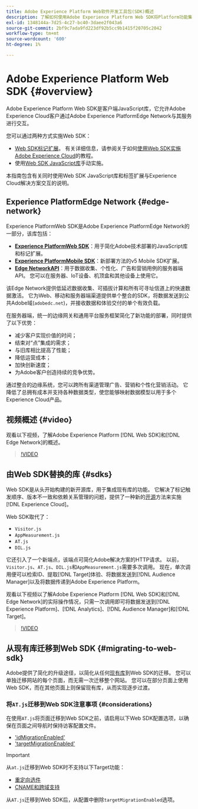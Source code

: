 ```yaml
---
title: Adobe Experience Platform Web软件开发工具包(SDK)概述
description: 了解如何使用Adobe Experience Platform Web SDK将Platform功能集成到您的网站。
exl-id: 1348144a-7d25-4c27-bc40-3daee2f043a6
source-git-commit: 2bf9c7ada9fd223df92b5cc9b1415f20705c2042
workflow-type: tm+mt
source-wordcount: '600'
ht-degree: 1%

---
```


# Adobe Experience Platform Web SDK {#overview}

Adobe Experience Platform Web SDK是客户端JavaScript库，它允许Adobe Experience Cloud客户通过Adobe Experience PlatformEdge Network与其服务进行交互。

您可以通过两种方式实施Web SDK：

* [Web SDK标记扩展](../tags/extensions/client/web-sdk/web-sdk-extension-configuration.md)。 有关详细信息，请参阅关于如何[使用Web SDK实施Adobe Experience Cloud](https://experienceleague.adobe.com/docs/platform-learn/implement-web-sdk/overview.html?lang=zh-Hans)的教程。
* 使用[Web SDK JavaScript库](install/library.md)手动实施。

本指南包含有关同时使用Web SDK JavaScript库和标签扩展与Experience Cloud解决方案交互的说明。

## Experience PlatformEdge Network {#edge-network}



Experience PlatformWeb SDK是Adobe Experience PlatformEdge Network的一部分，该库包括：

* **[Experience PlatformWeb SDK](#overview)**：用于简化Adobe技术部署的JavaScript库和标记扩展。
* **[Experience PlatformMobile SDK](https://developer.adobe.com/client-sdks/home/)**：新部署方法的v5 Mobile SDK扩展。
* **[Edge NetworkAPI](../server-api/overview.md)**：用于数据收集、个性化、广告和营销用例的服务器端API。 您可以在服务器、IoT设备、机顶盒和其他设备上使用它。

该Edge Network提供低延迟数据收集、可插拔计算和所有可寻址信道上的快速数据激活。 它为Web、移动和服务器端渠道提供单个整合的SDK，将数据发送到公共Adobe域(`adobedc.net`)，并接收数据和体验交付的单个有效负载。

在服务器端，统一的边缘网关和通用平台服务框架简化了新功能的部署，同时提供了以下优势：

* 减少客户实现价值的时间；
* 结束对“点”集成的需求；
* 与旧库相比提高了性能；
* 降低运营成本；
* 加快创新速度；
* 为Adobe客户创造持续的竞争优势。

通过整合的边缘系统，您可以跨所有渠道管理广告、营销和个性化营销活动。 它降低了总拥有成本并支持各种数据类型，使您能够映射数据模型以用于多个Experience Cloud产品。

## 视频概述 {#video}

观看以下视频，了解Adobe Experience Platform [!DNL Web SDK]和[!DNL Edge Network]的概述。

>[!VIDEO](https://video.tv.adobe.com/v/34141?quality=12&learn=on)

## 由Web SDK替换的库 {#sdks}

Web SDK是从头开始构建的新开源库，用于集成现有库的功能。 它解决了标记触发顺序、版本不一致和依赖关系管理的问题，提供了一种新的[开源](https://github.com/adobe/alloy)方法来实施[!DNL Experience Cloud]。

Web SDK取代了：

* `Visitor.js`
* `AppMeasurement.js`
* `AT.js`
* `DIL.js`

它还引入了一个新端点，该端点可简化Adobe解决方案的HTTP请求。 以前，`Visitor.js`、`AT.js`、`DIL.js`和`AppMeasurement.js`需要多次调用。 现在，单次调用便可以检索ID、提取[!DNL Target]体验、将数据发送到[!DNL Audience Manager]以及将数据传递到Adobe Experience Platform。

观看以下视频以了解Adobe Experience Platform [!DNL Web SDK]和[!DNL Edge Network]的实际操作情况，只需一次调用即可将数据发送到[!DNL Experience Platform]、[!DNL Analytics]、[!DNL Audience Manager]和[!DNL Target]。

>[!VIDEO](https://video.tv.adobe.com/v/34148)

## 从现有库迁移到Web SDK {#migrating-to-web-sdk}

Adobe提供了简化的升级途径，以简化从任何[现有库](#sdks)到Web SDK的迁移。 您可以单独迁移网站的每个页面，而无需一次迁移整个网站。 您可以在部分页面上使用Web SDK，而在其他页面上则保留现有库，从而实现逐步过渡。

### 将`AT.js`迁移到Web SDK注意事项 {#considerations}

在使用`AT.js`将页面迁移到Web SDK之前，请启用以下Web SDK配置选项，以确保在页面之间导航时保持访客配置文件。

* [&#39;idMigrationEnabled&#39;](/help/web-sdk/commands/configure/idmigrationenabled.md)
* [&#39;targetMigrationEnabled&#39;](/help/web-sdk/commands/configure/targetmigrationenabled.md)

>[!IMPORTANT]
>
>从`at.js`迁移到Web SDK时不支持以下Target功能：
>
>* [重定向选件](https://experienceleague.adobe.com/docs/target/using/experiences/offers/offer-redirect.html)
>* [CNAME和跨域支持](https://experienceleague.adobe.com/docs/target-dev/developer/client-side/at-js-implementation/atjs-cookies.html)

从`AT.js`迁移到Web SDK后，从配置中删除`targetMigrationEnabled`选项。
